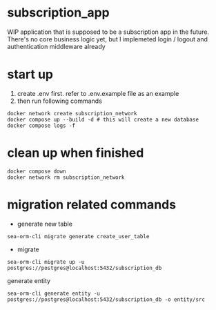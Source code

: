 # subscription_app
WIP application that is supposed to be a subscription app in the future.
There's no core business logic yet, but I implemeted login / logout and authentication middleware already

# start up

1. create .env first. refer to .env.example file as an example
2. then run following commands

```Shell
docker network create subscription_network
docker compose up --build -d # this will create a new database
docker compose logs -f
```

# clean up when finished

```Shell
docker compose down
docker network rm subscription_network
```

# migration related commands

- generate new table

```Shell
sea-orm-cli migrate generate create_user_table
```

- migrate

```Shell
sea-orm-cli migrate up -u postgres://postgres@localhost:5432/subscription_db
```

generate entity

```Shell
sea-orm-cli generate entity -u postgres://postgres@localhost:5432/subscription_db -o entity/src
```